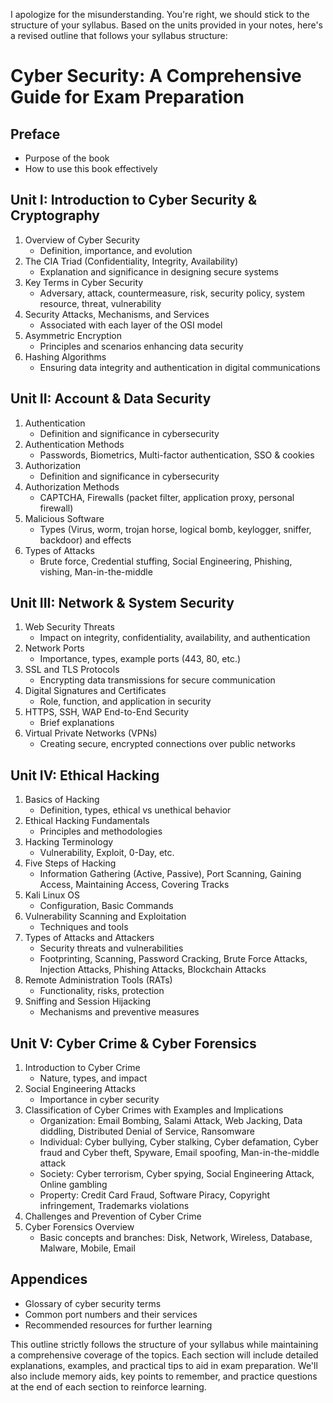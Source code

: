 I apologize for the misunderstanding. You're right, we should stick to the structure of your syllabus. Based on the units provided in your notes, here's a revised outline that follows your syllabus structure:

# Cyber Security: A Comprehensive Guide for Exam Preparation

## Preface
- Purpose of the book
- How to use this book effectively

## Unit I: Introduction to Cyber Security & Cryptography

1. Overview of Cyber Security
   - Definition, importance, and evolution
2. The CIA Triad (Confidentiality, Integrity, Availability)
   - Explanation and significance in designing secure systems
3. Key Terms in Cyber Security
   - Adversary, attack, countermeasure, risk, security policy, system resource, threat, vulnerability
4. Security Attacks, Mechanisms, and Services
   - Associated with each layer of the OSI model
5. Asymmetric Encryption
   - Principles and scenarios enhancing data security
6. Hashing Algorithms
   - Ensuring data integrity and authentication in digital communications

## Unit II: Account & Data Security

1. Authentication
   - Definition and significance in cybersecurity
2. Authentication Methods
   - Passwords, Biometrics, Multi-factor authentication, SSO & cookies
3. Authorization
   - Definition and significance in cybersecurity
4. Authorization Methods
   - CAPTCHA, Firewalls (packet filter, application proxy, personal firewall)
5. Malicious Software
   - Types (Virus, worm, trojan horse, logical bomb, keylogger, sniffer, backdoor) and effects
6. Types of Attacks
   - Brute force, Credential stuffing, Social Engineering, Phishing, vishing, Man-in-the-middle

## Unit III: Network & System Security

1. Web Security Threats
   - Impact on integrity, confidentiality, availability, and authentication
2. Network Ports
   - Importance, types, example ports (443, 80, etc.)
3. SSL and TLS Protocols
   - Encrypting data transmissions for secure communication
4. Digital Signatures and Certificates
   - Role, function, and application in security
5. HTTPS, SSH, WAP End-to-End Security
   - Brief explanations
6. Virtual Private Networks (VPNs)
   - Creating secure, encrypted connections over public networks

## Unit IV: Ethical Hacking

1. Basics of Hacking
   - Definition, types, ethical vs unethical behavior
2. Ethical Hacking Fundamentals
   - Principles and methodologies
3. Hacking Terminology
   - Vulnerability, Exploit, 0-Day, etc.
4. Five Steps of Hacking
   - Information Gathering (Active, Passive), Port Scanning, Gaining Access, Maintaining Access, Covering Tracks
5. Kali Linux OS
   - Configuration, Basic Commands
6. Vulnerability Scanning and Exploitation
   - Techniques and tools
7. Types of Attacks and Attackers
   - Security threats and vulnerabilities
   - Footprinting, Scanning, Password Cracking, Brute Force Attacks, Injection Attacks, Phishing Attacks, Blockchain Attacks
8. Remote Administration Tools (RATs)
   - Functionality, risks, protection
9. Sniffing and Session Hijacking
   - Mechanisms and preventive measures

## Unit V: Cyber Crime & Cyber Forensics

1. Introduction to Cyber Crime
   - Nature, types, and impact
2. Social Engineering Attacks
   - Importance in cyber security
3. Classification of Cyber Crimes with Examples and Implications
   - Organization: Email Bombing, Salami Attack, Web Jacking, Data diddling, Distributed Denial of Service, Ransomware
   - Individual: Cyber bullying, Cyber stalking, Cyber defamation, Cyber fraud and Cyber theft, Spyware, Email spoofing, Man-in-the-middle attack
   - Society: Cyber terrorism, Cyber spying, Social Engineering Attack, Online gambling
   - Property: Credit Card Fraud, Software Piracy, Copyright infringement, Trademarks violations
4. Challenges and Prevention of Cyber Crime
5. Cyber Forensics Overview
   - Basic concepts and branches: Disk, Network, Wireless, Database, Malware, Mobile, Email

## Appendices
- Glossary of cyber security terms
- Common port numbers and their services
- Recommended resources for further learning

This outline strictly follows the structure of your syllabus while maintaining a comprehensive coverage of the topics. Each section will include detailed explanations, examples, and practical tips to aid in exam preparation. We'll also include memory aids, key points to remember, and practice questions at the end of each section to reinforce learning.